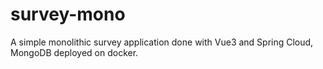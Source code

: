 # survey-mono
A simple monolithic survey application done with Vue3 and Spring Cloud, MongoDB deployed on docker.

